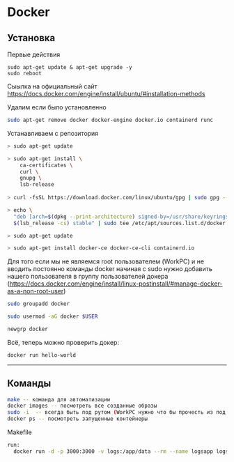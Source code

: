 # Docker

## Установка

Первые действия
```
sudo apt-get update & apt-get upgrade -y
sudo reboot
```

Сыылка на официальный сайт
https://docs.docker.com/engine/install/ubuntu/#installation-methods

Удалим если было установленно
```sh
sudo apt-get remove docker docker-engine docker.io containerd runc
```

Устанавливаем с репозитория
```sh
> sudo apt-get update

> sudo apt-get install \
    ca-certificates \
    curl \
    gnupg \
    lsb-release
    
> curl -fsSL https://download.docker.com/linux/ubuntu/gpg | sudo gpg --dearmor -o /usr/share/keyrings/docker-archive-keyring.gpg

> echo \
  "deb [arch=$(dpkg --print-architecture) signed-by=/usr/share/keyrings/docker-archive-keyring.gpg] https://download.docker.com/linux/ubuntu \
  $(lsb_release -cs) stable" | sudo tee /etc/apt/sources.list.d/docker.list > /dev/null

> sudo apt-get update

> sudo apt-get install docker-ce docker-ce-cli containerd.io
``` 

Для того если мы не являемся root пользователем (WorkPC) и не вводить постоянно команды docker начиная с sudo нужно добавить нашего пользователя в группу пользователей докера (https://docs.docker.com/engine/install/linux-postinstall/#manage-docker-as-a-non-root-user)
```sh
sudo groupadd docker
``` 
```sh
sudo usermod -aG docker $USER
``` 
```sh
newgrp docker
``` 

Всё, теперь можно проверить докер:
```sh
docker run hello-world
``` 
____________________
## Команды

```sh
make -- команда для автоматизации 
docker images -- посмотреть все созданные образы
sudo -i  -- всегда быть под рутом (WorkPC нужно что бы прочесть из под рута cat ~/.ssh/id_rsa.pub)
docker ps -- посмотреть запущенные контейнеры
```

Makefile
```sh
run:
  docker run -d -p 3000:3000 -v logs:/app/data --rm --name logsapp logsapp:volumes
```
 

  
